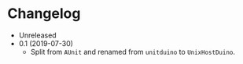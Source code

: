 # Changelog

* Unreleased
* 0.1 (2019-07-30)
    * Split from `AUnit` and renamed from `unitduino` to `UnixHostDuino`.
